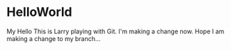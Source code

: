 # HelloWorld
My Hello
This is Larry playing with Git.
I'm making a change now.
Hope I am making a change to my branch...